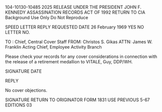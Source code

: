 104-10130-10485 2025 RELEASE UNDER THE PRESIDENT JOHN F. KENNEDY ASSASSINATION RECORDS ACT OF 1992
RETURN TO CIA
Background Use Only
Do Not Reproduce

SPEED LETTER
REPLY REQUESTED DATE 26 February 1969
YES NO LETTER NO.

TO : Chief, Central Cover Staff FROM: Christos S. Gikas
ATTN: James W. Franklin Acting Chief, Employee Activity Branch

Please check your records for any cover considerations in
connection with the release of a retirement medallion to VITALE,
Guy, DDP/WH.

SIGNATURE
DATE

REPLY

No cover objections.

SIGNATURE
RETURN TO ORIGINATOR
FORM 1831 USE PREVIOUS
5-67 EDITIONS
03
